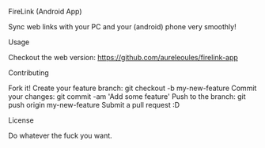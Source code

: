 FireLink (Android App)

Sync web links with your PC and your (android) phone very smoothly!

Usage

Checkout the web version: https://github.com/aureleoules/firelink-app

Contributing

Fork it!
Create your feature branch: git checkout -b my-new-feature
Commit your changes: git commit -am 'Add some feature'
Push to the branch: git push origin my-new-feature
Submit a pull request :D

License

Do whatever the fuck you want.
